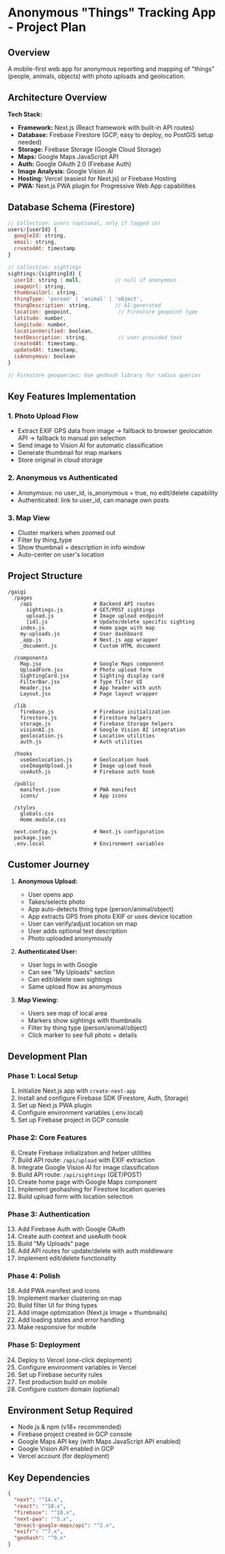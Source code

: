 # Anonymous "Things" Tracking App - Project Plan

## Overview
A mobile-first web app for anonymous reporting and mapping of "things" (people, animals, objects) with photo uploads and geolocation.

## Architecture Overview

**Tech Stack:**
- **Framework:** Next.js (React framework with built-in API routes)
- **Database:** Firebase Firestore (GCP, easy to deploy, no PostGIS setup needed)
- **Storage:** Firebase Storage (Google Cloud Storage)
- **Maps:** Google Maps JavaScript API
- **Auth:** Google OAuth 2.0 (Firebase Auth)
- **Image Analysis:** Google Vision AI
- **Hosting:** Vercel (easiest for Next.js) or Firebase Hosting
- **PWA:** Next.js PWA plugin for Progressive Web App capabilities

## Database Schema (Firestore)

```javascript
// Collection: users (optional, only if logged in)
users/{userId} {
  googleId: string,
  email: string,
  createdAt: timestamp
}

// Collection: sightings
sightings/{sightingId} {
  userId: string | null,           // null if anonymous
  imageUrl: string,
  thumbnailUrl: string,
  thingType: 'person' | 'animal' | 'object',
  thingDescription: string,        // AI-generated
  location: geopoint,               // Firestore geopoint type
  latitude: number,
  longitude: number,
  locationVerified: boolean,
  textDescription: string,          // user-provided text
  createdAt: timestamp,
  updatedAt: timestamp,
  isAnonymous: boolean
}

// Firestore geoqueries: Use geohash library for radius queries
```

## Key Features Implementation

### 1. Photo Upload Flow
- Extract EXIF GPS data from image → fallback to browser geolocation API → fallback to manual pin selection
- Send image to Vision AI for automatic classification
- Generate thumbnail for map markers
- Store original in cloud storage

### 2. Anonymous vs Authenticated
- Anonymous: no user_id, is_anonymous = true, no edit/delete capability
- Authenticated: link to user_id, can manage own posts

### 3. Map View
- Cluster markers when zoomed out
- Filter by thing_type
- Show thumbnail + description in info window
- Auto-center on user's location

## Project Structure

```
/gaigi
  /pages
    /api                    # Backend API routes
      sightings.js          # GET/POST sightings
      upload.js             # Image upload endpoint
      [id].js               # Update/delete specific sighting
    index.js                # Home page with map
    my-uploads.js           # User dashboard
    _app.js                 # Next.js app wrapper
    _document.js            # Custom HTML document

  /components
    Map.jsx                 # Google Maps component
    UploadForm.jsx          # Photo upload form
    SightingCard.jsx        # Sighting display card
    FilterBar.jsx           # Type filter UI
    Header.jsx              # App header with auth
    Layout.jsx              # Page layout wrapper

  /lib
    firebase.js             # Firebase initialization
    firestore.js            # Firestore helpers
    storage.js              # Firebase Storage helpers
    visionAI.js             # Google Vision AI integration
    geolocation.js          # Location utilities
    auth.js                 # Auth utilities

  /hooks
    useGeolocation.js       # Geolocation hook
    useImageUpload.js       # Image upload hook
    useAuth.js              # Firebase auth hook

  /public
    manifest.json           # PWA manifest
    icons/                  # App icons

  /styles
    globals.css
    Home.module.css

  next.config.js            # Next.js configuration
  package.json
  .env.local                # Environment variables
```

## Customer Journey

1. **Anonymous Upload:**
   - User opens app
   - Takes/selects photo
   - App auto-detects thing type (person/animal/object)
   - App extracts GPS from photo EXIF or uses device location
   - User can verify/adjust location on map
   - User adds optional text description
   - Photo uploaded anonymously

2. **Authenticated User:**
   - User logs in with Google
   - Can see "My Uploads" section
   - Can edit/delete own sightings
   - Same upload flow as anonymous

3. **Map Viewing:**
   - Users see map of local area
   - Markers show sightings with thumbnails
   - Filter by thing type (person/animal/object)
   - Click marker to see full photo + details

## Development Plan

### Phase 1: Local Setup
1. Initialize Next.js app with `create-next-app`
2. Install and configure Firebase SDK (Firestore, Auth, Storage)
3. Set up Next.js PWA plugin
4. Configure environment variables (.env.local)
5. Set up Firebase project in GCP console

### Phase 2: Core Features
6. Create Firebase initialization and helper utilities
7. Build API route: `/api/upload` with EXIF extraction
8. Integrate Google Vision AI for image classification
9. Build API route: `/api/sightings` (GET/POST)
10. Create home page with Google Maps component
11. Implement geohashing for Firestore location queries
12. Build upload form with location selection

### Phase 3: Authentication
13. Add Firebase Auth with Google OAuth
14. Create auth context and useAuth hook
15. Build "My Uploads" page
16. Add API routes for update/delete with auth middleware
17. Implement edit/delete functionality

### Phase 4: Polish
18. Add PWA manifest and icons
19. Implement marker clustering on map
20. Build filter UI for thing types
21. Add image optimization (Next.js Image + thumbnails)
22. Add loading states and error handling
23. Make responsive for mobile

### Phase 5: Deployment
24. Deploy to Vercel (one-click deployment)
25. Configure environment variables in Vercel
26. Set up Firebase security rules
27. Test production build on mobile
28. Configure custom domain (optional)

## Environment Setup Required

- Node.js & npm (v18+ recommended)
- Firebase project created in GCP console
- Google Maps API key (with Maps JavaScript API enabled)
- Google Vision API enabled in GCP
- Vercel account (for deployment)

## Key Dependencies

```json
{
  "next": "^14.x",
  "react": "^18.x",
  "firebase": "^10.x",
  "next-pwa": "^5.x",
  "@react-google-maps/api": "^2.x",
  "exifr": "^7.x",
  "geohash": "^0.x"
}
```
